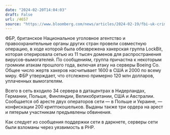 ```yaml
---
date: "2024-02-20T14:04:03"
draft: False
url: /4657
source: "https://www.bloomberg.com/news/articles/2024-02-19/fbi-uk-crime-agency-say-they-have-disrupted-lockbit-hacking-gang"
---
```


ФБР, британское Национальное уголовное агентство и правоохранительные органы других стран провели совместную операцию, в ходе которой была обезврежена хакерская группа LockBit, которая оперировала сетью из 11 тысяч доменов для распространения вирусов-вымогателей. По сообщениям, группа причастна к некоторым громким атакам прошлого года, включая атаку на серверы Boeing Co. Общее число жертв хакеров насчитывает 1600 в США и 2000 по всему миру. ФБР утверждает, что отслежено примерно 120 млн долларов, уплаченных вымогателям.

Всего в сеть входило 34 сервера в датацентрах в Нидерландах, Германии, Польше, Финляндии, Великобритании, США и Австралии. Сообщается об аресте двух операторов сети — в Польше и Украине, — конфискации 200 криптокошельков. Выданы также три ордера на арест и пятерым участникам предъявлены обвинения.

Как следует из сообщения поддержки сети в даркнете, серверы сети были взломаны через уязвимость в PHP.
